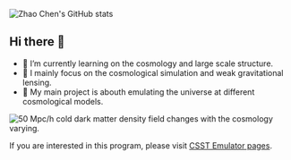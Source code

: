 ![Zhao Chen's GitHub stats](https://github-readme-stats.vercel.app/api?username=czymh&show_icons=true&icon_color=805AD5&text_color=718096&bg_color=ffffff&hide_title=true)
## Hi there 👋
- 🔭 I’m currently learning on the cosmology and large scale structure.
- 🌱 I mainly focus on the cosmological simulation and weak gravitational lensing.
- 💬 My main project is abouth emulating the universe at different cosmological models.

![50 Mpc/h cold dark matter density field changes with the cosmology varying. ](./field50Mpc_over_h_arrayplots.png)

If you are interested in this program, please visit [CSST Emulator pages](https://github.com/czymh/csstemu).

<!--
**czymh/czymh** is a ✨ _special_ ✨ repository because its `README.md` (this file) appears on your GitHub profile.

Here are some ideas to get you started:

- 🔭 I’m currently working on ...
- 🌱 I’m currently learning ...
- 👯 I’m looking to collaborate on ...
- 🤔 I’m looking for help with ...
- 💬 Ask me about ...
- 📫 How to reach me: ...
- 😄 Pronouns: ...
- ⚡ Fun fact: ...
-->
